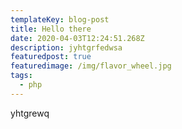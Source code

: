 ```yaml
---
templateKey: blog-post
title: Hello there
date: 2020-04-03T12:24:51.268Z
description: jyhtgrfedwsa
featuredpost: true
featuredimage: /img/flavor_wheel.jpg
tags:
  - php
---
```

yhtgrewq